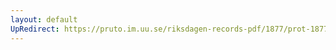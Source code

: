 ```yaml
---
layout: default
UpRedirect: https://pruto.im.uu.se/riksdagen-records-pdf/1877/prot-1877--fk--002/prot-1877--fk--002_001.pdf
---
```

